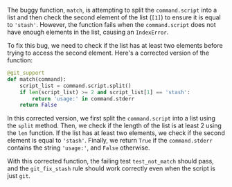 The buggy function, `match`, is attempting to split the `command.script` into a list and then check the second element of the list (`[1]`) to ensure it is equal to `'stash'`. However, the function fails when the `command.script` does not have enough elements in the list, causing an `IndexError`.

To fix this bug, we need to check if the list has at least two elements before trying to access the second element. Here's a corrected version of the function:

```python
@git_support
def match(command):
    script_list = command.script.split()
    if len(script_list) >= 2 and script_list[1] == 'stash':
        return 'usage:' in command.stderr
    return False
```

In this corrected version, we first split the `command.script` into a list using the `split` method. Then, we check if the length of the list is at least 2 using the `len` function. If the list has at least two elements, we check if the second element is equal to `'stash'`. Finally, we return `True` if the `command.stderr` contains the string `'usage:'`, and `False` otherwise.

With this corrected function, the failing test `test_not_match` should pass, and the `git_fix_stash` rule should work correctly even when the script is just `git`.